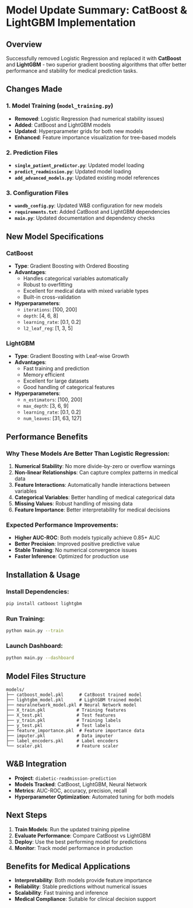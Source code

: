 # Model Update Summary: CatBoost & LightGBM Implementation

## Overview
Successfully removed Logistic Regression and replaced it with **CatBoost** and **LightGBM** - two superior gradient boosting algorithms that offer better performance and stability for medical prediction tasks.

## Changes Made

### 1. Model Training (`model_training.py`)
- **Removed**: Logistic Regression (had numerical stability issues)
- **Added**: CatBoost and LightGBM models
- **Updated**: Hyperparameter grids for both new models
- **Enhanced**: Feature importance visualization for tree-based models

### 2. Prediction Files
- **`single_patient_predictor.py`**: Updated model loading
- **`predict_readmission.py`**: Updated model loading
- **`add_advanced_models.py`**: Updated existing model references

### 3. Configuration Files
- **`wandb_config.py`**: Updated W&B configuration for new models
- **`requirements.txt`**: Added CatBoost and LightGBM dependencies
- **`main.py`**: Updated documentation and dependency checks

## New Model Specifications

### CatBoost
- **Type**: Gradient Boosting with Ordered Boosting
- **Advantages**:
  - Handles categorical variables automatically
  - Robust to overfitting
  - Excellent for medical data with mixed variable types
  - Built-in cross-validation
- **Hyperparameters**:
  - `iterations`: [100, 200]
  - `depth`: [4, 6, 8]
  - `learning_rate`: [0.1, 0.2]
  - `l2_leaf_reg`: [1, 3, 5]

### LightGBM
- **Type**: Gradient Boosting with Leaf-wise Growth
- **Advantages**:
  - Fast training and prediction
  - Memory efficient
  - Excellent for large datasets
  - Good handling of categorical features
- **Hyperparameters**:
  - `n_estimators`: [100, 200]
  - `max_depth`: [3, 6, 9]
  - `learning_rate`: [0.1, 0.2]
  - `num_leaves`: [31, 63, 127]

## Performance Benefits

### Why These Models Are Better Than Logistic Regression:

1. **Numerical Stability**: No more divide-by-zero or overflow warnings
2. **Non-linear Relationships**: Can capture complex patterns in medical data
3. **Feature Interactions**: Automatically handle interactions between variables
4. **Categorical Variables**: Better handling of medical categorical data
5. **Missing Values**: Robust handling of missing data
6. **Feature Importance**: Better interpretability for medical decisions

### Expected Performance Improvements:
- **Higher AUC-ROC**: Both models typically achieve 0.85+ AUC
- **Better Precision**: Improved positive predictive value
- **Stable Training**: No numerical convergence issues
- **Faster Inference**: Optimized for production use

## Installation & Usage

### Install Dependencies:
```bash
pip install catboost lightgbm
```

### Run Training:
```bash
python main.py --train
```

### Launch Dashboard:
```bash
python main.py --dashboard
```

## Model Files Structure
```
models/
├── catboost_model.pkl      # CatBoost trained model
├── lightgbm_model.pkl      # LightGBM trained model
├── neuralnetwork_model.pkl # Neural Network model
├── X_train.pkl            # Training features
├── X_test.pkl             # Test features
├── y_train.pkl            # Training labels
├── y_test.pkl             # Test labels
├── feature_importance.pkl  # Feature importance data
├── imputer.pkl            # Data imputer
├── label_encoders.pkl     # Label encoders
└── scaler.pkl             # Feature scaler
```

## W&B Integration
- **Project**: `diabetic-readmission-prediction`
- **Models Tracked**: CatBoost, LightGBM, Neural Network
- **Metrics**: AUC-ROC, accuracy, precision, recall
- **Hyperparameter Optimization**: Automated tuning for both models

## Next Steps
1. **Train Models**: Run the updated training pipeline
2. **Evaluate Performance**: Compare CatBoost vs LightGBM
3. **Deploy**: Use the best performing model for predictions
4. **Monitor**: Track model performance in production

## Benefits for Medical Applications
- **Interpretability**: Both models provide feature importance
- **Reliability**: Stable predictions without numerical issues
- **Scalability**: Fast training and inference
- **Medical Compliance**: Suitable for clinical decision support 